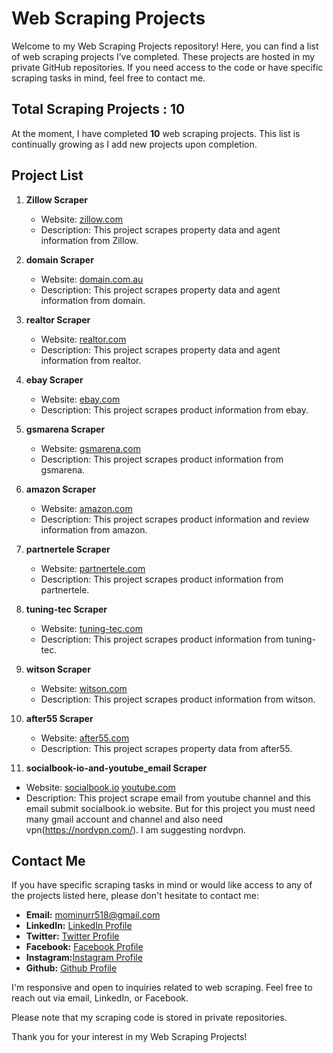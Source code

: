 # Web Scraping Projects

Welcome to my Web Scraping Projects repository! Here, you can find a list of web scraping projects I’ve completed. These projects are hosted in my private GitHub repositories. If you need access to the code or have specific scraping tasks in mind, feel free to contact me.

## Total Scraping Projects : 10

At the moment, I have completed **10** web scraping projects. This list is continually growing as I add new projects upon completion.

## Project List

1. **Zillow Scraper**
   - Website: [zillow.com](https://www.zillow.com)
   - Description: This project scrapes property data and agent information from Zillow.

2. **domain Scraper**
   - Website: [domain.com.au](https://www.domain.com.au/)
   - Description: This project scrapes property data and agent information from domain.

3. **realtor Scraper**
   - Website: [realtor.com](https://www.realtor.com/)
   - Description: This project scrapes property data and agent information from realtor.

4. **ebay Scraper**
   - Website: [ebay.com](https://www.ebay.com/)
   - Description: This project scrapes product information from ebay.

5. **gsmarena Scraper**
   - Website: [gsmarena.com](https://www.gsmarena.com/)
   - Description: This project scrapes product information from gsmarena.

6. **amazon Scraper**
   - Website: [amazon.com](https://www.amazon.com/)
   - Description: This project scrapes product information and review information from amazon.

7. **partnertele Scraper**
   - Website: [partnertele.com](https://partnertele.com)
   - Description: This project scrapes product information from partnertele.

8. **tuning-tec Scraper**
   - Website: [tuning-tec.com](https://tuning-tec.com/)
   - Description: This project scrapes product information from tuning-tec.

9. **witson Scraper**
   - Website: [witson.com](https://witson.com/)
   - Description: This project scrapes product information from witson.

10. **after55 Scraper**
      - Website: [after55.com](https://www.after55.com)
      - Description: This project scrapes property data from after55.

11. **socialbook-io-and-youtube_email Scraper**
   - Website: [socialbook.io](https://socialbook.io/youtube_email_extraction_rok) [youtube.com](https://www.youtube.com/)
   - Description: This project scrape email from youtube channel and this email submit socialbook.io website. But for this project you must need many gmail account and channel and also need vpn(https://nordvpn.com/). I am suggesting nordvpn.

## Contact Me

If you have specific scraping tasks in mind or would like access to any of the projects listed here, please don't hesitate to contact me:

- **Email:** mominurr518@gmail.com
- **LinkedIn:** [LinkedIn Profile](https://www.linkedin.com/in/mominur-rahman-145461203/)
- **Twitter:**  [Twitter Profile](https://twitter.com/mominur_rahma_n)
- **Facebook:** [Facebook Profile](https://www.facebook.com/profile.php?id=100076787314573)
- **Instagram:**[Instagram Profile](https://www.instagram.com/mominur_rahma_n)
- **Github:**   [Github Profile](https://github.com/mominurr)

I'm responsive and open to inquiries related to web scraping. Feel free to reach out via email, LinkedIn, or Facebook.

Please note that my scraping code is stored in private repositories.

Thank you for your interest in my Web Scraping Projects!


